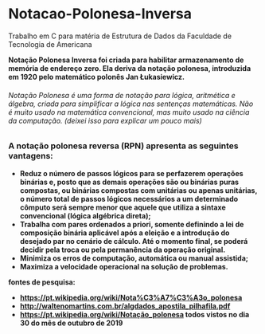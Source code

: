 # Notacao-Polonesa-Inversa
Trabalho em C para matéria de Estrutura de Dados da Faculdade de Tecnologia de Americana

<p><b>Notação Polonesa Inversa<b> foi criada para habilitar armazenamento de memória de endereço zero. Ela deriva da notação polonesa, 
introduzida em 1920 pelo matemático polonês Jan Łukasiewicz.</p>

<h6>Notação Polonesa é uma forma de notação para lógica, aritmética e álgebra, criada para simplificar a lógica nas sentenças 
matemáticas. Não é muito usado na matemática convencional, mas muito usado na ciência da computação.
(deixei isso para explicar um pouco mais) </h6>

<h3>A notação polonesa reversa (RPN) apresenta as seguintes vantagens:</h3>

  - Reduz o número de passos lógicos para se perfazerem operações binárias e, posto que as demais operações são ou binárias puras compostas, ou binárias compostas com unitárias ou apenas unitárias, o número total de passos lógicos necessários a um determinado cômputo será sempre menor que aquele que utiliza a sintaxe convencional (lógica algébrica direta);
  - Trabalha com pares ordenados a priori, somente definindo a lei de composição binária aplicável após a eleição e a introdução do desejado par no cenário de cálculo. Até o momento final, se poderá decidir pela troca ou pela permanência da operação original.
  - Minimiza os erros de computação, automática ou manual assistida;
  - Maximiza a velocidade operacional na solução de problemas.

<b>fontes de pesquisa:</b>
  - https://pt.wikipedia.org/wiki/Nota%C3%A7%C3%A3o_polonesa
  - http://waltenomartins.com.br/algdados_apostila_pilhafila.pdf
  - https://pt.wikipedia.org/wiki/Notação_polonesa
  todos vistos no dia 30 do mês de outubro de 2019
